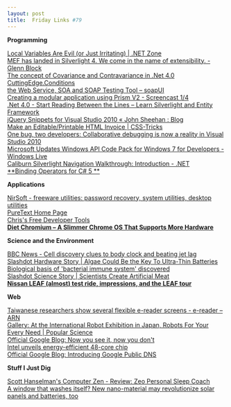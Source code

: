 ```yaml
---
layout: post
title:  Friday Links #79
---
```

**Programming**

[Local Variables Are Evil (or Just Irritating) | .NET Zone](http://dotnet.dzone.com/news/local-variables-are-evil-or?utm_source=feedburner&utm_medium=feed&utm_campaign=Feed%3A+zones%2Fdotnet+%28.NET+Zone%29&utm_content=Google+Reader)   
[MEF has landed in Silverlight 4. We come in the name of extensibility. - Glenn Block](http://codebetter.com/blogs/glenn.block/archive/2009/11/29/mef-has-landed-in-silverlight-4-we-come-in-the-name-of-extensibility.aspx?utm_source=feedburner&utm_medium=feed&utm_campaign=Feed%3A+CodeBetter+%28CodeBetter.Com%29&utm_content=Google+Reader)   
[The concept of Covariance and Contravariance in .Net 4.0](http://www.codedigest.com/Articles/Framework/300_The_concept_of_Covariance_and_Contravariance_in_Net_40.aspx)   
[CuttingEdge.Conditions](http://conditions.codeplex.com/)   
[the Web Service, SOA and SOAP Testing Tool – soapUI](http://www.soapui.org/)   
[Creating a modular application using Prism V2 - Screencast 1/4 ](http://channel9.msdn.com/posts/akMSFT/Creating-a-modular-application-using-Prism-V2-Part-1-of-4--Creating-a-shell-and-modules/)   
[.Net 4.0 - Start Reading Between the Lines – Learn Silverlight and Entity Framework](http://keithelder.net/blog/archive/2009/11/30/.net-4.0-start-reading-between-the-lines-ndash-learn.aspx?utm_source=feedburner&utm_medium=feed&utm_campaign=Feed%3A+keithelder+%28Words+of+Wisdom+From+The+Elder%29&utm_content=Google+Reader)   
[jQuery Snippets for Visual Studio 2010 « John Sheehan : Blog](http://john-sheehan.com/blog/jquery-snippets-for-visual-studio-2010/)   
[Make an Editable/Printable HTML Invoice | CSS-Tricks](http://css-tricks.com/html-invoice/?utm_source=feedburner&utm_medium=feed&utm_campaign=Feed%3A+CssTricks+%28CSS-Tricks%29&utm_content=Google+Reader)   
[One bug, two developers: Collaborative debugging is now a reality in Visual Studio 2010](http://blogs.msdn.com/habibh/archive/2009/12/01/one-bug-two-developers-collaborative-debugging-is-now-a-reality-in-visual-studio-2010.aspx)   
[Microsoft Updates Windows API Code Pack for Windows 7 for Developers - Windows Live](http://bhandler.spaces.live.com/Blog/cns!70F64BC910C9F7F3!7194.entry)   
[Caliburn Silverlight Navigation Walkthrough: Introduction - .NET](http://devlicio.us/blogs/rob_eisenberg/archive/2009/12/03/caliburn-silverlight-navigation-walkthrough-introduction.aspx)   
[**Binding Operators for C# 5 **](http://www.kodefuguru.com/post/2009/12/03/Binding-Operators-for-CSharp-5.aspx)

**Applications**

[NirSoft - freeware utilities: password recovery, system utilities, desktop utilities](http://www.nirsoft.net/)   
[PureText Home Page](http://stevemiller.net/puretext/)   
[Chris's Free Developer Tools](http://www.sellsbrothers.com/tools/#regexd)   
[**Diet Chromium – A Slimmer Chrome OS That Supports More Hardware**](http://www.makeuseof.com/tag/diet-chromium-a-slimmer-chrome-os-which-supports-more-hardware/?utm_source=feedburner&utm_medium=feed&utm_campaign=Feed%3A+Makeuseof+%28MakeUseOf.com%29&utm_content=Google+Reader)

**Science and the Environment**

[BBC News - Cell discovery clues to body clock and beating jet lag](http://news.bbc.co.uk/2/hi/health/8376812.stm)   
[Slashdot Hardware Story | Algae Could Be the Key To Ultra-Thin Batteries](http://hardware.slashdot.org/story/09/11/28/0023254/-Algae-Could-Be-the-Key-To-Ultra-Thin-Batteries?from=rss&utm_source=feedburner&utm_medium=feed&utm_campaign=Feed%3A+slashdot%2FeqWf+%28Slashdot%3A+Slashdot%29&utm_content=Google+Reader)   
[Biological basis of 'bacterial immune system' discovered](http://www.sciencedaily.com/releases/2009/11/091125134703.htm?utm_source=feedburner&utm_medium=feed&utm_campaign=Feed%3A+sciencedaily+%28ScienceDaily%3A+Latest+Science+News%29&utm_content=Google+Reader)   
[Slashdot Science Story | Scientists Create Artificial Meat](http://science.slashdot.org/story/09/11/30/1923204/Scientists-Create-Artificial-Meat?from=rss&utm_source=feedburner&utm_medium=feed&utm_campaign=Feed%3A+slashdot%2FeqWf+%28Slashdot%3A+Slashdot%29&utm_content=Google+Reader)   
[**Nissan LEAF (almost) test ride, impressions, and the LEAF tour** ](http://www.examiner.com/x-14333-Green-Transportation-Examiner~y2009m12d3-Nissan-LEAF-almost-test-ride-impressions-and-the-LEAF-tour?cid=exrss-Green-Transportation-Examiner)

**Web**

[Taiwanese researchers show several flexible e-reader screens - e-reader – ARN](http://www.arnnet.com.au/article/327840/taiwanese_researchers_show_several_flexible_e-reader_screens)   
[Gallery: At the International Robot Exhibition in Japan, Robots For Your Every Need | Popular Science](http://www.popsci.com/node/41407)   
[Official Google Blog: Now you see it, now you don't ](http://googleblog.blogspot.com/2009/12/now-you-see-it-now-you-dont.html?utm_source=feedburner&utm_medium=feed&utm_campaign=Feed%3A+blogspot%2FMKuf+%28Official+Google+Blog%29&utm_content=Google+Reader)   
[Intel unveils energy-efficient 48-core chip](http://www.computerworld.com/s/article/9141688/Intel_unveils_energy_efficient_48_core_chip?source=rss_news)   
[Official Google Blog: Introducing Google Public DNS ](http://googleblog.blogspot.com/2009/12/introducing-google-public-dns.html?utm_source=feedburner&utm_medium=feed&utm_campaign=Feed%3A+blogspot%2FMKuf+%28Official+Google+Blog%29&utm_content=Google+Reader)

**Stuff I Just Dig**

[Scott Hanselman's Computer Zen - Review: Zeo Personal Sleep Coach](http://www.hanselman.com/blog/ReviewZeoPersonalSleepCoach.aspx?utm_source=feedburner&utm_medium=feed&utm_campaign=Feed%3A+ScottHanselman+%28Scott+Hanselman+-+ComputerZen.com%29&utm_content=Google+Reader)   
[A window that washes itself? New nano-material may revolutionize solar panels and batteries, too](http://www.sciencedaily.com/releases/2009/12/091203132159.htm?utm_source=feedburner&utm_medium=feed&utm_campaign=Feed%3A+sciencedaily+%28ScienceDaily%3A+Latest+Science+News%29&utm_content=Google+Reader)
